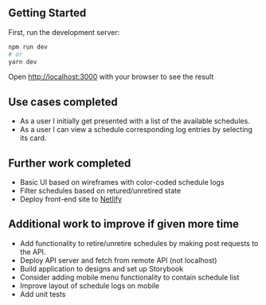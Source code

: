 ## Getting Started

First, run the development server:

```bash
npm run dev
# or
yarn dev
```

Open [http://localhost:3000](http://localhost:3000) with your browser to see the result

## Use cases completed

- As a user I initially get presented with a list of the available schedules.
- As a user I can view a schedule corresponding log entries by selecting its card.

## Further work completed

- Basic UI based on wireframes with color-coded schedule logs
- Filter schedules based on retured/unretired state
- Deploy front-end site to [Netlify](https://ornate-gingersnap-326342.netlify.app/)

## Additional work to improve if given more time

- Add functionality to retire/unretire schedules by making post requests to the API.
- Deploy API server and fetch from remote API (not localhost)
- Build application to designs and set up Storybook
- Consider adding mobile menu functionality to contain schedule list
- Improve layout of schedule logs on mobile
- Add unit tests
